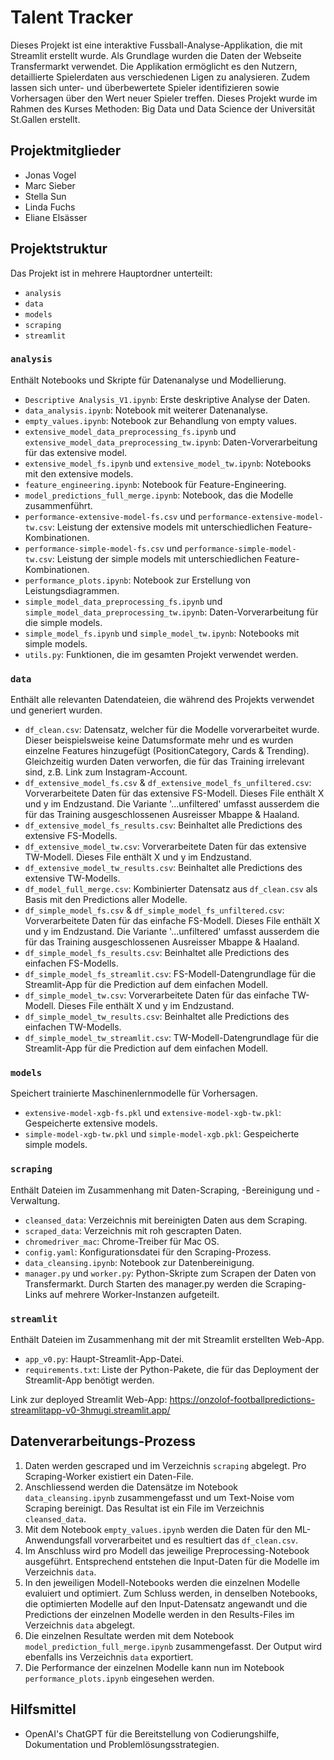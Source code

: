# Talent Tracker
Dieses Projekt ist eine interaktive Fussball-Analyse-Applikation, die mit Streamlit erstellt wurde. Als Grundlage wurden die Daten der Webseite Transfermarkt verwendet. Die Applikation ermöglicht es den Nutzern, detaillierte Spielerdaten aus verschiedenen Ligen zu analysieren. Zudem lassen sich unter- und überbewertete Spieler identifizieren sowie Vorhersagen über den Wert neuer Spieler treffen. Dieses Projekt wurde im Rahmen des Kurses Methoden: Big Data und Data Science der Universität St.Gallen erstellt.

## Projektmitglieder
- Jonas Vogel
- Marc Sieber
- Stella Sun
- Linda Fuchs
- Eliane Elsässer

## Projektstruktur
Das Projekt ist in mehrere Hauptordner unterteilt:

- `analysis`
- `data`
- `models`
- `scraping`
- `streamlit`

### `analysis`
Enthält Notebooks und Skripte für Datenanalyse und Modellierung.

- `Descriptive Analysis_V1.ipynb`: Erste deskriptive Analyse der Daten.
- `data_analysis.ipynb`: Notebook mit weiterer Datenanalyse.
- `empty_values.ipynb`: Notebook zur Behandlung von empty values.
- `extensive_model_data_preprocessing_fs.ipynb` und `extensive_model_data_preprocessing_tw.ipynb`: Daten-Vorverarbeitung für das extensive model.
- `extensive_model_fs.ipynb` und `extensive_model_tw.ipynb`: Notebooks mit den extensive models.
- `feature_engineering.ipynb`: Notebook für Feature-Engineering.
- `model_predictions_full_merge.ipynb`: Notebook, das die Modelle zusammenführt.
- `performance-extensive-model-fs.csv` und `performance-extensive-model-tw.csv`: Leistung der extensive models mit unterschiedlichen Feature-Kombinationen.
- `performance-simple-model-fs.csv` und `performance-simple-model-tw.csv`: Leistung der simple models mit unterschiedlichen Feature-Kombinationen.
- `performance_plots.ipynb`: Notebook zur Erstellung von Leistungsdiagrammen.
- `simple_model_data_preprocessing_fs.ipynb` und `simple_model_data_preprocessing_tw.ipynb`: Daten-Vorverarbeitung für die simple models.
- `simple_model_fs.ipynb` und `simple_model_tw.ipynb`: Notebooks mit simple models.
- `utils.py`: Funktionen, die im gesamten Projekt verwendet werden.

### `data`
Enthält alle relevanten Datendateien, die während des Projekts verwendet und generiert wurden.

- `df_clean.csv`: Datensatz, welcher für die Modelle vorverarbeitet wurde. Dieser beispielsweise keine Datumsformate mehr und es wurden einzelne Features hinzugefügt (PositionCategory, Cards & Trending). Gleichzeitig wurden Daten verworfen, die für das Training irrelevant sind, z.B. Link zum Instagram-Account.
- `df_extensive_model_fs.csv` & `df_extensive_model_fs_unfiltered.csv`: Vorverarbeitete Daten für das extensive FS-Modell. Dieses File enthält X und y im Endzustand. Die Variante '...unfiltered' umfasst ausserdem die für das Training ausgeschlossenen Ausreisser Mbappe & Haaland.
- `df_extensive_model_fs_results.csv`: Beinhaltet alle Predictions des extensive FS-Modells.
- `df_extensive_model_tw.csv`: Vorverarbeitete Daten für das extensive TW-Modell. Dieses File enthält X und y im Endzustand.
- `df_extensive_model_tw_results.csv`: Beinhaltet alle Predictions des extensive TW-Modells.
- `df_model_full_merge.csv`: Kombinierter Datensatz aus `df_clean.csv` als Basis mit den Predictions aller Modelle.
- `df_simple_model_fs.csv` & `df_simple_model_fs_unfiltered.csv`: Vorverarbeitete Daten für das einfache FS-Modell. Dieses File enthält X und y im Endzustand. Die Variante '...unfiltered' umfasst ausserdem die für das Training ausgeschlossenen Ausreisser Mbappe & Haaland.
- `df_simple_model_fs_results.csv`: Beinhaltet alle Predictions des einfachen FS-Modells.
- `df_simple_model_fs_streamlit.csv`: FS-Modell-Datengrundlage für die Streamlit-App für die Prediction auf dem einfachen Modell.
- `df_simple_model_tw.csv`: Vorverarbeitete Daten für das einfache TW-Modell. Dieses File enthält X und y im Endzustand.
- `df_simple_model_tw_results.csv`: Beinhaltet alle Predictions des einfachen TW-Modells.
- `df_simple_model_tw_streamlit.csv`: TW-Modell-Datengrundlage für die Streamlit-App für die Prediction auf dem einfachen Modell.

### `models`
Speichert trainierte Maschinenlernmodelle für Vorhersagen.

- `extensive-model-xgb-fs.pkl` und `extensive-model-xgb-tw.pkl`: Gespeicherte extensive models.
- `simple-model-xgb-tw.pkl` und `simple-model-xgb.pkl`: Gespeicherte simple models.

### `scraping`
Enthält Dateien im Zusammenhang mit Daten-Scraping, -Bereinigung und -Verwaltung.

- `cleansed_data`: Verzeichnis mit bereinigten Daten aus dem Scraping.
- `scraped_data`: Verzeichnis mit roh gescrapten Daten.
- `chromedriver_mac`: Chrome-Treiber für Mac OS.
- `config.yaml`: Konfigurationsdatei für den Scraping-Prozess.
- `data_cleansing.ipynb`: Notebook zur Datenbereinigung.
- `manager.py` und `worker.py`: Python-Skripte zum Scrapen der Daten von Transfermarkt. Durch Starten des manager.py werden die Scraping-Links auf mehrere Worker-Instanzen aufgeteilt.

### `streamlit`
Enthält Dateien im Zusammenhang mit der mit Streamlit erstellten Web-App.

- `app_v0.py`: Haupt-Streamlit-App-Datei.
- `requirements.txt`: Liste der Python-Pakete, die für das Deployment der Streamlit-App benötigt werden.

Link zur deployed Streamlit Web-App: https://onzolof-footballpredictions-streamlitapp-v0-3hmugi.streamlit.app/

## Datenverarbeitungs-Prozess

1. Daten werden gescraped und im Verzeichnis `scraping` abgelegt. Pro Scraping-Worker existiert ein Daten-File.
2. Anschliessend werden die Datensätze im Notebook `data_cleansing.ipynb` zusammengefasst und um Text-Noise vom Scraping bereinigt. Das Resultat ist ein File im Verzeichnis `cleansed_data`.
3. Mit dem Notebook `empty_values.ipynb` werden die Daten für den ML-Anwendungsfall vorverarbeitet und es resultiert das `df_clean.csv`.
4. Im Anschluss wird pro Modell das jeweilige Preprocessing-Notebook ausgeführt. Entsprechend entstehen die Input-Daten für die Modelle im Verzeichnis `data`.
5. In den jeweiligen Modell-Notebooks werden die einzelnen Modelle evaluiert und optimiert. Zum Schluss werden, in denselben Notebooks, die optimierten Modelle auf den Input-Datensatz angewandt und die Predictions der einzelnen Modelle werden in den Results-Files im Verzeichnis `data` abgelegt.
6. Die einzelnen Resultate werden mit dem Notebook `model_prediction_full_merge.ipynb` zusammengefasst. Der Output wird ebenfalls ins Verzeichnis `data` exportiert.
7. Die Performance der einzelnen Modelle kann nun im Notebook `performance_plots.ipynb` eingesehen werden.

## Hilfsmittel
- OpenAI's ChatGPT für die Bereitstellung von Codierungshilfe, Dokumentation und Problemlösungsstrategien.
